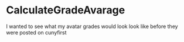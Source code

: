 # CalculateGradeAvarage
I wanted to see what my avatar grades would look look like before they were posted on cunyfirst
